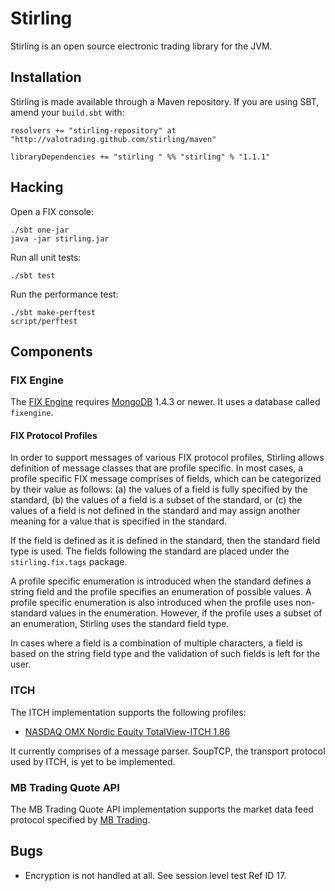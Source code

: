 Stirling
========

Stirling is an open source electronic trading library for the JVM.


Installation
------------

Stirling is made available through a Maven repository. If you are using SBT,
amend your `build.sbt` with:

    resolvers += "stirling-repository" at "http://valotrading.github.com/stirling/maven"

    libraryDependencies += "stirling " %% "stirling" % "1.1.1"


Hacking
-------

Open a FIX console:

    ./sbt one-jar
    java -jar stirling.jar

Run all unit tests:

    ./sbt test

Run the performance test:

    ./sbt make-perftest
    script/perftest


Components
----------

### FIX Engine

The [FIX Engine][FIX] requires [MongoDB][] 1.4.3 or newer. It uses a database called
`fixengine`. 

[FIX]: http://fixprotocol.org/
[MongoDB]: http://www.mongodb.org/


#### FIX Protocol Profiles

In order to support messages of various FIX protocol profiles, Stirling allows
definition of message classes that are profile specific. In most cases, a
profile specific FIX message comprises of fields, which can be categorized by
their value as follows: (a) the values of a field is fully specified by the
standard, (b) the values of a field is a subset of the standard, or (c) the
values of a field is not defined in the standard and may assign another meaning
for a value that is specified in the standard.

If the field is defined as it is defined in the standard, then the standard
field type is used. The fields following the standard are placed under the
`stirling.fix.tags` package.

A profile specific enumeration is introduced when the standard defines a string
field and the profile specifies an enumeration of possible values. A profile
specific enumeration is also introduced when the profile uses non-standard
values in the enumeration. However, if the profile uses a subset of an
enumeration, Stirling uses the standard field type.

In cases where a field is a combination of multiple characters, a field is
based on the string field type and the validation of such fields is left for
the user.


### ITCH

The ITCH implementation supports the following profiles:

- [NASDAQ OMX Nordic Equity TotalView-ITCH 1.86][ITCH 1.86]

It currently comprises of a message parser. SoupTCP, the transport protocol
used by ITCH, is yet to be implemented.

[ITCH 1.86]: http://nordic.nasdaqomxtrader.com/digitalAssets/72/72740_nordic_equity_totalview-itch_1.86.pdf


### MB Trading Quote API

The MB Trading Quote API implementation supports the market data feed protocol
specified by [MB Trading][].

[MB Trading]: http://www.mbtrading.com/developersMain.aspx?page=api

Bugs
----

- Encryption is not handled at all. See session level test Ref ID 17.

